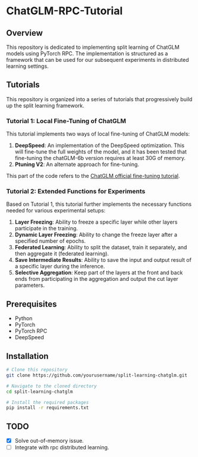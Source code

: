 # ChatGLM-RPC-Tutorial

## Overview

This repository is dedicated to implementing split learning of ChatGLM models using PyTorch RPC. The implementation is structured as a framework that can be used for our subsequent experiments in distributed learning settings.

## Tutorials

This repository is organized into a series of tutorials that progressively build up the split learning framework.

### Tutorial 1: Local Fine-Tuning of ChatGLM

This tutorial implements two ways of local fine-tuning of ChatGLM models:

1. **DeepSpeed**: An implementation of the DeepSpeed optimization. This will fine-tune the full weights of the model, and it has been tested that fine-tuning the chatGLM-6b version requires at least 30G of memory.
2. **Ptuning V2**: An alternate approach for fine-tuning.

This part of the code refers to the [ChatGLM official fine-tuning tutorial](https://www.heywhale.com/mw/project/6436d82948f7da1fee2be59e).

### Tutorial 2: Extended Functions for Experiments

Based on Tutorial 1, this tutorial further implements the necessary functions needed for various experimental setups:

1. **Layer Freezing**: Ability to freeze a specific layer while other layers participate in the training.
2. **Dynamic Layer Freezing**: Ability to change the freeze layer after a specified number of epochs.
3. **Federated Learning**: Ability to split the dataset, train it separately, and then aggregate it (federated learning).
4. **Save Intermediate Results**: Ability to save the input and output result of a specific layer during the inference.
5. **Selective Aggregation**: Keep part of the layers at the front and back ends from participating in the aggregation and output the cut layer parameters.

## Prerequisites

- Python
- PyTorch
- PyTorch RPC
- DeepSpeed

## Installation

```bash
# Clone this repository
git clone https://github.com/yourusername/split-learning-chatglm.git

# Navigate to the cloned directory
cd split-learning-chatglm

# Install the required packages
pip install -r requirements.txt
```

## TODO

- [X] Solve out-of-memory issue.
- [ ] Integrate with rpc distributed learning.
